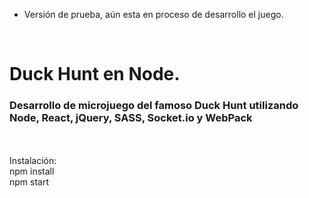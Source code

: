 * Versión de prueba, aún esta en proceso de desarrollo el juego.
<br>
<h1>Duck Hunt en Node.</h1>
<h3>Desarrollo de microjuego del famoso Duck Hunt utilizando Node, React, jQuery, SASS, Socket.io y WebPack</h3>
<br><br>Instalación:
<br>npm install
<br>npm start
